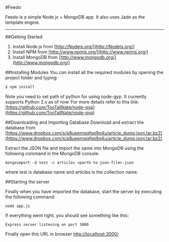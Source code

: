 #Feedo

Feedo is a simple Node.js + MongoDB app. It also uses Jade as the template engine.

- - -
##Getting Started
1. Install Node.js from [http://Nodejs.org/](http://Nodejs.org/)
2. Install NPM from [http://www.npmjs.org/](http://www.npmjs.org/)
3. Install MongoDB from [http://www.mongodb.org/](http://www.mongodb.org/)

##Installing Modules
You can install all the required modules by opening the project folder and typing:

``` bash
$ npm install
```

Note you need to set path of python for using node-gyp. It currently supports Python 2.x as of now. For more details refer to this link: [https://github.com/TooTallNate/node-gyp](https://github.com/TooTallNate/node-gyp)

##Downloading and Importing Database
Download and extract the database from [https://www.dropbox.com/s/p8ueemqqfpp9q4u/article_dump.json.tar.bz2](https://www.dropbox.com/s/p8ueemqqfpp9q4u/article_dump.json.tar.bz2)

Extract the JSON file and import the same into MongoDB using the following command in the MongoDB console.

```
mongoimport -d test -c articles <parth-to-json-file>.json
```
where test is database name and articles is the collection name.

##Starting the server

Finally when you have imported the database, start the server by executing the following command:

```
node app.js
```

If everything went right, you should see something like this:

```
Express server listening on port 3000
```

Finally open this URL in browser [http://localhost:3000/](http://localhost:3000/)
